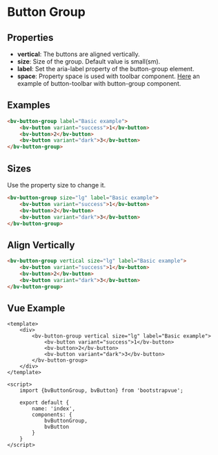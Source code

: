 <h1>Button Group</h1>

<h2>Properties</h2>

<ul>
    <li><strong>vertical</strong>: The buttons are aligned vertically.</li>
    <li><strong>size</strong>: Size of the group. Default value is small(sm).</li>
    <li><strong>label</strong>: Set the aria-label property of the button-group element.</li>
    <li><strong>space</strong>: Property space is used with toolbar component. <a href="https://github.com/apapazisis/bootstrapvue/tree/development/src/components/button-toolbar">Here</a> an example of button-toolbar with button-group component.</li>
</ul>

<h2>Examples</h2>

```html
<bv-button-group label="Basic example">
    <bv-button variant="success">1</bv-button>
    <bv-button>2</bv-button>
    <bv-button variant="dark">3</bv-button>
</bv-button-group>
```

<h2>Sizes</h2>

Use the property size to change it.

```html
<bv-button-group size="lg" label="Basic example">
    <bv-button variant="success">1</bv-button>
    <bv-button>2</bv-button>
    <bv-button variant="dark">3</bv-button>
</bv-button-group>
```

<h2>Align Vertically</h2>

```html
<bv-button-group vertical size="lg" label="Basic example">
    <bv-button variant="success">1</bv-button>
    <bv-button>2</bv-button>
    <bv-button variant="dark">3</bv-button>
</bv-button-group>
```

<h2>Vue Example</h2>

```vue
<template>
    <div>
        <bv-button-group vertical size="lg" label="Basic example">
            <bv-button variant="success">1</bv-button>
            <bv-button>2</bv-button>
            <bv-button variant="dark">3</bv-button>
        </bv-button-group>
    </div>
</template>

<script>
    import {bvButtonGroup, bvButton} from 'bootstrapvue';

    export default {
        name: 'index',
        components: {
            bvButtonGroup,
            bvButton
        }
    }
</script>
```